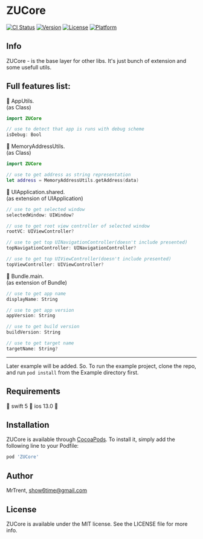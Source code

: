# ZUCore

[![CI Status](https://img.shields.io/travis/MrTrent/ZUCore.svg?style=flat)](https://travis-ci.org/MrTrent/ZUCore)
[![Version](https://img.shields.io/cocoapods/v/ZUCore.svg?style=flat)](https://cocoapods.org/pods/ZUCore)
[![License](https://img.shields.io/cocoapods/l/ZUCore.svg?style=flat)](https://cocoapods.org/pods/ZUCore)
[![Platform](https://img.shields.io/cocoapods/p/ZUCore.svg?style=flat)](https://cocoapods.org/pods/ZUCore)

## Info

ZUCore - is the base layer for other libs. It's just bunch of extension and some usefull utils.

## Full features list:

:small_orange_diamond: AppUtils.    
(as Class)    
```swift
import ZUCore

// use to detect that app is runs with debug scheme
isDebug: Bool
```    

:small_orange_diamond: MemoryAddressUtils.    
(as Class)    
```swift
import ZUCore

// use to get address as string representation
let address = MemoryAddressUtils.getAddress(data)
```

:small_orange_diamond: UIApplication.shared.    
(as extension of UIApplication)
```swift
// use to get selected window
selectedWindow: UIWindow?

// use to get root view controller of selected window
rootVC: UIViewController?

// use to get top UINavigationController(doesn't include presented)
topNavigationController: UINavigationController?

// use to get top UIViewController(doesn't include presented)
topViewController: UIViewController?
```

:small_orange_diamond: Bundle.main.    
(as extension of Bundle)
```swift
// use to get app name
displayName: String 

// use to get app version
appVersion: String

// use to get build version
buildVersion: String

// use to get target name
targetName: String?
```

----

Later example will be added. 
So. To run the example project, clone the repo, and run `pod install` from the Example directory first.

## Requirements

:small_blue_diamond: swift 5 :small_blue_diamond: ios 13.0 :small_blue_diamond:

## Installation

ZUCore is available through [CocoaPods](https://cocoapods.org). To install
it, simply add the following line to your Podfile:

```ruby
pod 'ZUCore'
```

## Author

MrTrent, show6time@gmail.com

## License

ZUCore is available under the MIT license. See the LICENSE file for more info.
